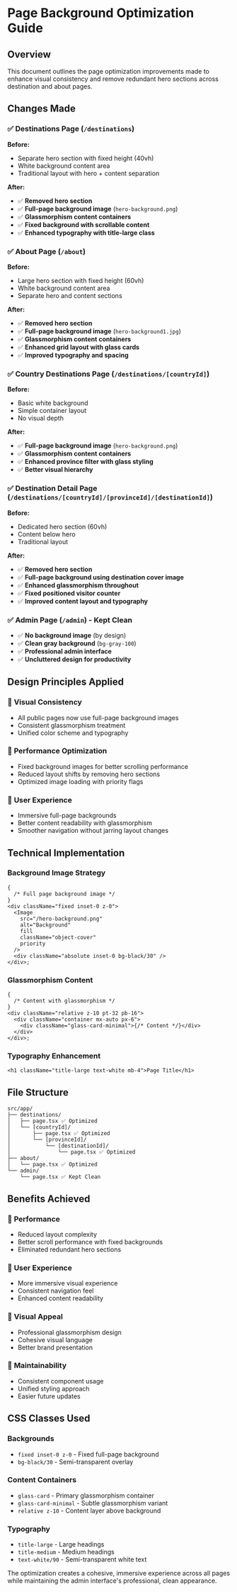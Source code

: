 # Page Background Optimization Guide

## Overview

This document outlines the page optimization improvements made to enhance visual consistency and remove redundant hero sections across destination and about pages.

## Changes Made

### ✅ **Destinations Page** (`/destinations`)

**Before:**

- Separate hero section with fixed height (40vh)
- White background content area
- Traditional layout with hero + content separation

**After:**

- ✅ **Removed hero section**
- ✅ **Full-page background image** (`hero-background.png`)
- ✅ **Glassmorphism content containers**
- ✅ **Fixed background with scrollable content**
- ✅ **Enhanced typography with title-large class**

### ✅ **About Page** (`/about`)

**Before:**

- Large hero section with fixed height (60vh)
- White background content area
- Separate hero and content sections

**After:**

- ✅ **Removed hero section**
- ✅ **Full-page background image** (`hero-background1.jpg`)
- ✅ **Glassmorphism content containers**
- ✅ **Enhanced grid layout with glass cards**
- ✅ **Improved typography and spacing**

### ✅ **Country Destinations Page** (`/destinations/[countryId]`)

**Before:**

- Basic white background
- Simple container layout
- No visual depth

**After:**

- ✅ **Full-page background image** (`hero-background.png`)
- ✅ **Glassmorphism content containers**
- ✅ **Enhanced province filter with glass styling**
- ✅ **Better visual hierarchy**

### ✅ **Destination Detail Page** (`/destinations/[countryId]/[provinceId]/[destinationId]`)

**Before:**

- Dedicated hero section (60vh)
- Content below hero
- Traditional layout

**After:**

- ✅ **Removed hero section**
- ✅ **Full-page background using destination cover image**
- ✅ **Enhanced glassmorphism throughout**
- ✅ **Fixed positioned visitor counter**
- ✅ **Improved content layout and typography**

### ✅ **Admin Page** (`/admin`) - **Kept Clean**

- ✅ **No background image** (by design)
- ✅ **Clean gray background** (`bg-gray-100`)
- ✅ **Professional admin interface**
- ✅ **Uncluttered design for productivity**

## Design Principles Applied

### 🎨 **Visual Consistency**

- All public pages now use full-page background images
- Consistent glassmorphism treatment
- Unified color scheme and typography

### 🔧 **Performance Optimization**

- Fixed background images for better scrolling performance
- Reduced layout shifts by removing hero sections
- Optimized image loading with priority flags

### 📱 **User Experience**

- Immersive full-page backgrounds
- Better content readability with glassmorphism
- Smoother navigation without jarring layout changes

## Technical Implementation

### Background Image Strategy

```tsx
{
  /* Full page background image */
}
<div className="fixed inset-0 z-0">
  <Image
    src="/hero-background.png"
    alt="Background"
    fill
    className="object-cover"
    priority
  />
  <div className="absolute inset-0 bg-black/30" />
</div>;
```

### Glassmorphism Content

```tsx
{
  /* Content with glassmorphism */
}
<div className="relative z-10 pt-32 pb-16">
  <div className="container mx-auto px-6">
    <div className="glass-card-minimal">{/* Content */}</div>
  </div>
</div>;
```

### Typography Enhancement

```tsx
<h1 className="title-large text-white mb-4">Page Title</h1>
```

## File Structure

```
src/app/
├── destinations/
│   ├── page.tsx ✅ Optimized
│   └── [countryId]/
│       ├── page.tsx ✅ Optimized
│       └── [provinceId]/
│           └── [destinationId]/
│               └── page.tsx ✅ Optimized
├── about/
│   └── page.tsx ✅ Optimized
└── admin/
    └── page.tsx ✅ Kept Clean
```

## Benefits Achieved

### 🚀 **Performance**

- Reduced layout complexity
- Better scroll performance with fixed backgrounds
- Eliminated redundant hero sections

### 🎯 **User Experience**

- More immersive visual experience
- Consistent navigation feel
- Enhanced content readability

### 🎨 **Visual Appeal**

- Professional glassmorphism design
- Cohesive visual language
- Better brand presentation

### 📐 **Maintainability**

- Consistent component usage
- Unified styling approach
- Easier future updates

## CSS Classes Used

### Backgrounds

- `fixed inset-0 z-0` - Fixed full-page background
- `bg-black/30` - Semi-transparent overlay

### Content Containers

- `glass-card` - Primary glassmorphism container
- `glass-card-minimal` - Subtle glassmorphism variant
- `relative z-10` - Content layer above background

### Typography

- `title-large` - Large headings
- `title-medium` - Medium headings
- `text-white/90` - Semi-transparent white text

The optimization creates a cohesive, immersive experience across all pages while maintaining the admin interface's professional, clean appearance.
